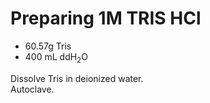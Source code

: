 # Preparing 1M TRIS HCl

  * 60.57g Tris
  * 400 mL ddH<sub>2</sub>O 

Dissolve Tris in deionized water.  
Autoclave.

